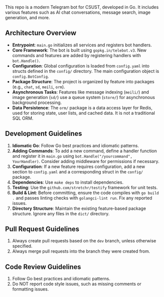 This repo is a modern Telegram bot for CSUST, developed in Go. It includes various features such as AI chat conversations, message search, image generation, and more.

## Architecture Overview
- **Entrypoint**: `main.go` initializes all services and registers bot handlers.
- **Core Framework**: The bot is built using `gopkg.in/telebot.v3`. New commands and features are added by registering handlers with `bot.Handle()`.
- **Configuration**: Global configuration is loaded from `config.yaml` into structs defined in the `config/` directory. The main configuration object is `config.BotConfig`.
- **Package Structure**: The project is organized by feature into packages (e.g., `chat`, `sd`, `meili`, `orm`).
- **Asynchronous Tasks**: Features like message indexing (`meili/`) and image generation (`sd/`) use a queue system (`store/`) for asynchronous background processing.
- **Data Persistence**: The `orm/` package is a data access layer for Redis, used for storing state, user lists, and cached data. It is not a traditional SQL ORM.

## Development Guidelines
1.  **Idiomatic Go**: Follow Go best practices and idiomatic patterns.
2.  **Adding Commands**: To add a new command, define a handler function and register it in `main.go` using `bot.Handle("/yourcommand", YourHandler)`. Consider adding middleware for permissions if necessary.
3.  **Configuration**: If a new feature requires configuration, add a new section to `config.yaml` and a corresponding struct in the `config/` package.
4.  **Dependencies**: Use `make deps` to install dependencies.
5.  **Testing**: Use the `github.com/stretchr/testify` framework for unit tests.
6.  **Build & Lint**: Before committing, ensure the code compiles with `go build .` and passes linting checks with `golangci-lint run`. Fix any reported issues.
7.  **Directory Structure**: Maintain the existing feature-based package structure. Ignore any files in the `dict/` directory.

## Pull Request Guidelines
1. Always create pull requests based on the `dev` branch, unless otherwise specified.
2. Always merge pull requests into the branch they were created from.

## Code Review Guidelines
1. Follow Go best practices and idiomatic patterns.
2. Do NOT report code style issues, such as missing comments or formatting issues.
